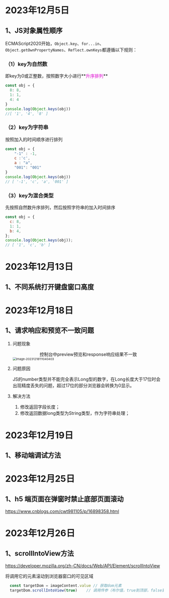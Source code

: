 # 2023年12月5日

## 1、JS对象属性顺序

ECMAScript2020开始，`Object.key`、`for...in`、`Object.getOwnPropertyNames`、`Reflect.ownKeys`都遵循以下规则：

### （1）key为自然数

即key为0或正整数，按照数字大小进行**<font color=deepred>升序排列</font>**

```js
const obj = {
  8: 8,
  1: 1,
  4: 4
}
console.log(Object.keys(obj)) 
//[ '1', '4', '8' ]
```

### （2）key为字符串

按照加入的时间顺序进行排列

```js
const obj = {
    "-1" : -1,
    c :'c',
    a : "a",
    "001": "001"
}
console.log(Object.keys(obj))
// [ '-1', 'c', 'a', '001' ]
```

### （3）key为混合类型

先按照自然数升序排列，然后按照字符串的加入时间排序

```js
const obj = {
  c: 8,
  1: 1,
  b: 4,
};
console.log(Object.keys(obj));
// [ '1', 'c', 'b' ]
```



# 2023年12月13日

## 1、不同系统打开键盘窗口高度







# 2023年12月18日

## 1、请求响应和预览不一致问题

1. 问题现象

   <center>控制台中preview预览和response响应结果不一致</center>

   <img src="https://raw.githubusercontent.com/Rainchen0504/picture/master/202312181110279.png" alt="image-20231218111040403" style="zoom:67%;" />

2. 问题原因

   ​	JS的number类型并不能完全表示Long型的数字，在Long长度大于17位时会出现精度丢失的问题，超过17位的部分浏览器会转换为0显示。

3. 解决方法

   1. 修改返回字段长度；
   2. 修改返回数据long类型为String类型，作为字符串处理；



# 2023年12月19日

## 1、移动端调试方法





# 2023年12月25日

## 1、h5 端页面在弹窗时禁止底部页面滚动

https://www.cnblogs.com/cwt981105/p/16898358.html





# 2023年12月26日

## 1、scrollIntoView方法

https://developer.mozilla.org/zh-CN/docs/Web/API/Element/scrollIntoView

将调用它的元素滚动到浏览器窗口的可见区域

```js
  const targetDom = imageContent.value // 获取dom元素
  targetDom.scrollIntoView(true)	// 调用传参（布尔值，true到顶部，false到底部）
```
